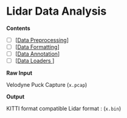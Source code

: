 # Lidar Data Analysis

**Contents**

- [ ] [[Data Preprocessing](./data_preprocessing/)]
- [ ] [[Data Formatting](./data_formatting/)]
- [ ] [[Data Annotation](./data_annotation/)]
- [ ] [[Data Loaders ](./data_loaders)]

**Raw Input**

Velodyne Puck Capture (`x.pcap`)

**Output**

KITTI format compatible Lidar format : (`x.bin`)